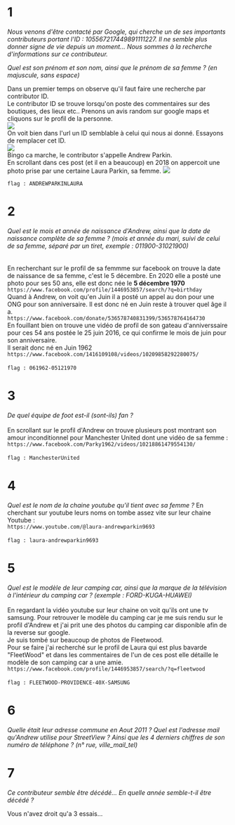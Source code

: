 # 1 
_Nous venons d'être contacté par Google, qui cherche un de ses importants contributeurs portant l'ID : 105567217449891111227. Il ne semble plus donner signe de vie depuis un moment... Nous sommes à la recherche d'informations sur ce contributeur._

_Quel est son prénom et son nom, ainsi que le prénom de sa femme ? (en majuscule, sans espace)_

Dans un premier temps on observe qu'il faut faire une recherche par contributor ID.<br>
Le contributor ID se trouve lorsqu'on poste des commentaires sur des boutiques, des lieux etc.. Prenons un avis random sur google maps et cliquons sur le profil de la personne. <br>
<img src="https://github.com/mrk59/WU_IPARCUS/blob/main/WU_IPARCUS/images/contrib1.PNG"> <br>
On voit bien dans l'url un ID semblable à celui qui nous ai donné. Essayons de remplacer cet ID. <br>
<img src="https://github.com/mrk59/WU_IPARCUS/blob/main/WU_IPARCUS/images/contrib2.PNG">
<br> Bingo ca marche, le contributor s'appelle Andrew Parkin. <br>
En scrollant dans ces post (et il en a beaucoup) en 2018 on appercoit une photo prise par une certaine Laura Parkin, sa femme.
<img src="https://github.com/mrk59/WU_IPARCUS/blob/main/WU_IPARCUS/images/contrib3.PNG">

``flag : ANDREWPARKINLAURA``

# 2 
_Quel est le mois et année de naissance d'Andrew, ainsi que la date de naissance complète de sa femme ? (mois et année du mari, suivi de celui de sa femme, séparé par un tiret, exemple : 011900-31021900)_ <br><br><br>
En recherchant sur le profil de sa femmme sur facebook on trouve la date de naissance de sa femme, c'est le 5 décembre. En 2020 elle a posté une photo pour ses 50 ans, elle est donc née le __5 décembre 1970__ <br>
``https://www.facebook.com/profile/1446953857/search/?q=birthday`` <br>
Quand à Andrew, on voit qu'en Juin il a posté un appel au don pour une ONG pour son anniversaire. Il est donc né en Juin reste à trouver quel âge il a. <br>
``https://www.facebook.com/donate/536578740831399/536578764164730`` <br>
En fouillant bien on trouve une vidéo de profil de son gateau d'anniverssaire pour ces 54 ans postée le 25 juin 2016, ce qui confirme le mois de juin pour son anniversaire. <br>
Il serait donc né en Juin 1962 <br>
``https://www.facebook.com/1416109108/videos/10209858292280075/``
<br><br>
``flag : 061962-05121970 ``
# 3 
_De quel équipe de foot est-il (sont-ils) fan ?_<br><br>
En scrollant sur le profil d'Andrew on trouve plusieurs post montrant son amour inconditionnel pour Manchester United dont une vidéo de sa femme : <br>
``https://www.facebook.com/Parky1962/videos/10218861479554130/``
<br><br>
``flag : ManchesterUnited``
# 4 
_Quel est le nom de la chaine youtube qu'il tient avec sa femme ?_
En cherchant sur youtube leurs noms on tombe assez vite sur leur chaine Youtube : <br>
``https://www.youtube.com/@laura-andrewparkin9693`` <br><br>
``flag : laura-andrewparkin9693``
# 5
_Quel est le modèle de leur camping car, ainsi que la marque de la télévision à l'intérieur du camping car ? (exemple : FORD-KUGA-HUAWEI)_ <br><br>
En regardant la vidéo youtube sur leur chaine on voit qu'ils ont une tv samsung.
Pour retrouver le modèle du camping car je me suis rendu sur le profil d'Andrew et j'ai prit une des photos du camping car disponible afin de la reverse sur google. <br>
Je suis tombé sur beaucoup de photos de Fleetwood. <br>
Pour se faire j'ai recherché sur le profil de Laura qui est plus bavarde "FleetWood" et dans les commentaires de l'un de ces post elle détaille le modèle de son camping car a une amie. <br>
``https://www.facebook.com/profile/1446953857/search/?q=fleetwood`` <br><br>
``flag : FLEETWOOD-PROVIDENCE-40X-SAMSUNG``
# 6
_Quelle était leur adresse commune en Aout 2011 ? Quel est l'adresse mail qu'Andrew utilise pour StreetView ? Ainsi que les 4 derniers chiffres de son numéro de téléphone ? (n° rue, ville_mail_tel)_

# 7
_Ce contributeur semble être décédé... En quelle année semble-t-il être décédé ?_

Vous n'avez droit qu'a 3 essais...

